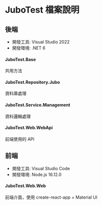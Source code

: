 # JuboTest 檔案說明

## 後端

* 開發工具: Visual Studio 2022
* 開發環境: .NET 6

#### JuboTest.Base

共用方法

#### JuboTest.Repository.Jubo

資料庫處理

#### JuboTest.Service.Management

資料邏輯處理

#### JuboTest.Web.WebApi

前端使用的 API

## 前端

* 開發工具: Visual Studio Code
* 開發環境: Node.js 16.12.0

#### JuboTest.Web.Web

前端介面，使用 create-react-app + Material UI

